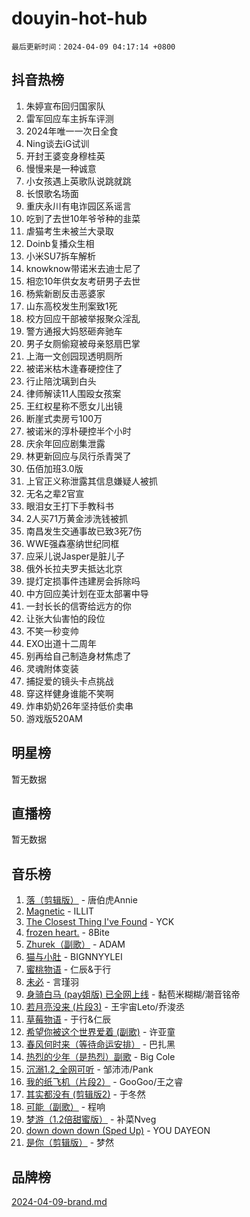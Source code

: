 # douyin-hot-hub

`最后更新时间：2024-04-09 04:17:14 +0800`

## 抖音热榜

1. 朱婷宣布回归国家队
1. 雷军回应车主拆车评测
1. 2024年唯一一次日全食
1. Ning谈去iG试训
1. 开封王婆变身穆桂英
1. 慢慢来是一种诚意
1. 小女孩遇上英歌队说跳就跳
1. 长恨歌名场面
1. 重庆永川有电诈园区系谣言
1. 吃到了去世10年爷爷种的韭菜
1. 虐猫考生未被兰大录取
1. Doinb复播众生相
1. 小米SU7拆车解析
1. knowknow带诺米去迪士尼了
1. 相恋10年供女友考研男子去世
1. 杨紫新剧反击恶婆家
1. 山东高校发生刑案致1死
1. 校方回应干部被举报聚众淫乱
1. 警方通报大妈怒砸奔驰车
1. 男子女厕偷窥被母亲怒扇巴掌
1. 上海一文创园现透明厕所
1. 被诺米枯木逢春硬控住了
1. 行止陪沈璃到白头
1. 律师解读11人围殴女孩案
1. 王红权星称不愿女儿出镜
1. 断崖式卖房亏100万
1. 被诺米的淳朴硬控半个小时
1. 庆余年回应剧集泄露
1. 林更新回应与凤行杀青哭了
1. 伍佰加班3.0版
1. 上官正义称泄露其信息嫌疑人被抓
1. 无名之辈2官宣
1. 眼泪女王打下手教科书
1. 2人买71万黄金涉洗钱被抓
1. 南昌发生交通事故已致3死7伤
1. WWE强森塞纳世纪同框
1. 应采儿说Jasper是脏儿子
1. 俄外长拉夫罗夫抵达北京
1. 提灯定损事件违建房会拆除吗
1. 中方回应美计划在亚太部署中导
1. 一封长长的信寄给远方的你
1. 让张大仙害怕的段位
1. 不笑一秒变帅
1. EXO出道十二周年
1. 别再给自己制造身材焦虑了
1. 灵魂附体变装
1. 捕捉爱的镜头卡点挑战
1. 穿这样健身谁能不笑啊
1. 炸串奶奶26年坚持低价卖串
1. 游戏版520AM

## 明星榜

暂无数据

## 直播榜

暂无数据

## 音乐榜

1. [落（剪辑版）](https://sf5-hl-cdn-tos.douyinstatic.com/obj/tos-cn-ve-2774/o0h6HvN1BBbli9LtU3i5fQIleBQMF5Cg4TZmmC) - 唐伯虎Annie
1. [Magnetic](https://sf27-cdn-tos.douyinstatic.com/obj/tos-cn-ve-2774/oAQCYdBNZfLACGDmVFAsfAtpy32tqErgQ3XgBN) - ILLIT
1. [The Closest Thing I've Found](https://sf5-hl-cdn-tos.douyinstatic.com/obj/tos-cn-ve-2774/514ab5d9146f4d2ca454b7adff8e5e4d) - YCK
1. [frozen heart.](https://sf3-cdn-tos.douyinstatic.com/obj/tos-cn-ve-2774/oIIWJfyjIACZA9zQMtnJ6hQQhFC4vhCupoRBsO) - 8Bite
1. [Zhurek（副歌）](https://sf3-cdn-tos.douyinstatic.com/obj/tos-cn-ve-2774/ooQm8FBZQDlf0btEYgVpCcSCQfrdJGBEKZYBGS) - ADAM
1. [猫与小肚](https://sf5-hl-cdn-tos.douyinstatic.com/obj/tos-cn-ve-2774/osZeoClMECgK8DYl6VebABgbchEtPYQjZEnRtd) - BIGNNYYLEI
1. [蜜桃物语](https://sf3-cdn-tos.douyinstatic.com/obj/tos-cn-ve-2774/oIhOSCZtIACtYU4XQkngiW9kCBfVD1Fz9IYeqL) - 仁辰&于行
1. [未必](https://sf3-cdn-tos.douyinstatic.com/obj/tos-cn-ve-2774/ogntQMFnKQDZUgTCYuJgfLEtleYZZFxBQqhhFB) - 言瑾羽
1. [身骑白马 (pay姐版) 已全网上线](https://sf6-cdn-tos.douyinstatic.com/obj/tos-cn-ve-2774/oQLO5ZgLsFkaDhdIIveF2zUCgfweY0gWaH4AQG) - 黏苞米糊糊/潮音铭帝
1. [若月亮没来 (片段3)](https://sf5-hl-cdn-tos.douyinstatic.com/obj/tos-cn-ve-2774/okfyEUsGW1B1ovJi5JiN9IjvAT2lMwA054GoEB) - 王宇宙Leto/乔浚丞
1. [草莓物语](https://sf5-hl-cdn-tos.douyinstatic.com/obj/tos-cn-ve-2774/okynhJ7jEAIIZBfsLgYMEI8QC3WbQNN66RKzhT) - 于行&仁辰
1. [希望你被这个世界爱着 (副歌)](https://sf6-cdn-tos.douyinstatic.com/obj/tos-cn-ve-2774/oUHCmWQfZlE3QQBKBeD8rCFLpJzPgCpImhsxMt) - 许亚童
1. [春风何时来（等待命运安排）](https://sf3-cdn-tos.douyinstatic.com/obj/tos-cn-ve-2774/oICBNbD3gelMfB4WgiD1KI2jQtXZE2FgHLwtsl) - 巴扎黑
1. [热烈的少年（是热烈）副歌](https://sf3-cdn-tos.douyinstatic.com/obj/tos-cn-ve-2774/owVNI0CLDAUMtSz6TEYvfFBFL4UDFFhLfgK8fa) - Big Cole
1. [沉溺1.2_全网可听](https://sf3-cdn-tos.douyinstatic.com/obj/tos-cn-ve-2774/ok2QoiBqsWAX9McZmWiI9gAB0EzwD4Xj6yfmtH) - 邹沛沛/Pank
1. [我的纸飞机（片段2）](https://sf6-cdn-tos.douyinstatic.com/obj/tos-cn-ve-2774/oM2ZrKcg2CD5AeRB2gkeXOFB1IxAGJdZPazYHf) - GooGoo/王之睿
1. [其实都没有 (剪辑版2)](https://sf5-hl-cdn-tos.douyinstatic.com/obj/tos-cn-ve-2774/oEBNQenHZtBhxYjGgUDQk0BCHTigQafgFlbQ7k) - 于冬然
1. [可能（副歌）](https://sf3-cdn-tos.douyinstatic.com/obj/tos-cn-ve-2774/cde1731888894259b333569393c2fb51) - 程响
1. [梦游（1.2倍甜蜜版）](https://sf3-cdn-tos.douyinstatic.com/obj/tos-cn-ve-2774/o4gyAUm8hwufoEABmwVIiQtHsFuGzAEEWtNMzo) - 补菜Nveg
1. [down down down (Sped Up)](https://sf3-cdn-tos.douyinstatic.com/obj/tos-cn-ve-2774/ow80iABiXIO9DsFwK6WeZKMaJRi3BPJAotDy8m) - YOU DAYEON
1. [是你（剪辑版）](https://sf3-cdn-tos.douyinstatic.com/obj/tos-cn-ve-2774/46019dae783c4c969944217fe1cfafc4) - 梦然

## 品牌榜

[2024-04-09-brand.md](2024-04-09-brand.md)

